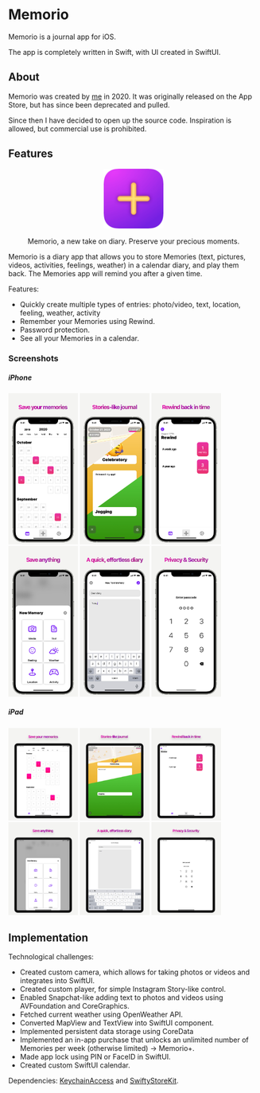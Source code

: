 # Memorio

Memorio is a journal app for iOS.

The app is completely written in Swift, with UI created in SwiftUI.

## About

Memorio was created by [me](https://github.com/mishpajz) in 2020. It was originally released on the App Store, but has since been deprecated and pulled.

Since then I have decided to open up the source code. Inspiration is allowed, but commercial use is prohibited.
## Features

<p align="center">
<img src="https://github.com/mishpajz/Memorio/blob/development/Assets/logo.png" width=120>
</p>

<p align="center">
Memorio, a new take on diary.
Preserve your precious moments.
</p>

Memorio is a diary app that allows you to store Memories (text, pictures, videos, activities, feelings, weather) in a calendar diary, and play them back. The Memories app will remind you after a given time.

Features:
- Quickly create multiple types of entries: photo/video, text, location, feeling, weather, activity
- Remember your Memories using Rewind.
- Password protection.
- See all your Memories in a calendar.

### Screenshots

##### iPhone
<p align="left">
<img src="https://github.com/mishpajz/Memorio/blob/development/Assets/iPhoneScreenshots/1.jpg" width=140>
<img src="https://github.com/mishpajz/Memorio/blob/development/Assets/iPhoneScreenshots/2.jpg" width=140>
<img src="https://github.com/mishpajz/Memorio/blob/development/Assets/iPhoneScreenshots/3.jpg" width=140>
<img src="https://github.com/mishpajz/Memorio/blob/development/Assets/iPhoneScreenshots/4.jpg" width=140>
<img src="https://github.com/mishpajz/Memorio/blob/development/Assets/iPhoneScreenshots/5.jpg" width=140>
<img src="https://github.com/mishpajz/Memorio/blob/development/Assets/iPhoneScreenshots/6.jpg" width=140>
</p>

##### iPad
<p align="left">
<img src="https://github.com/mishpajz/Memorio/blob/development/Assets/iPadScreenshots/1.jpg" width=140>
<img src="https://github.com/mishpajz/Memorio/blob/development/Assets/iPadScreenshots/2.jpg" width=140>
<img src="https://github.com/mishpajz/Memorio/blob/development/Assets/iPadScreenshots/3.jpg" width=140>
<img src="https://github.com/mishpajz/Memorio/blob/development/Assets/iPadScreenshots/4.jpg" width=140>
<img src="https://github.com/mishpajz/Memorio/blob/development/Assets/iPadScreenshots/5.jpg" width=140>
<img src="https://github.com/mishpajz/Memorio/blob/development/Assets/iPadScreenshots/6.jpg" width=140>
</p>

## Implementation

Technological challenges:
- Created custom camera, which allows for taking photos or videos and integrates into SwiftUI.
- Created custom player, for simple Instagram Story-like control.
- Enabled Snapchat-like adding text to photos and videos using AVFoundation and CoreGraphics.
- Fetched current weather using OpenWeather API.
- Converted MapView and TextView into SwiftUI component.
- Implemented persistent data storage using CoreData
- Implemented an in-app purchase that unlocks an unlimited number of Memories per week (otherwise limited) -> Memorio+.
- Made app lock using PIN or FaceID in SwiftUI.
- Created custom SwiftUI calendar.

Dependencies:
  [KeychainAccess](https://github.com/kishikawakatsumi/KeychainAccess) and [SwiftyStoreKit](https://github.com/bizz84/SwiftyStoreKit).
